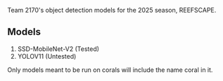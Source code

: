Team 2170's object detection models for the 2025 season, REEFSCAPE.

## Models

1. SSD-MobileNet-V2 (Tested) 
2. YOLOV11 (Untested) 

Only models meant to be run on corals will include the name coral in it.